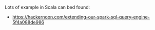 
Lots of example in Scala can bed found:
* https://hackernoon.com/extending-our-spark-sql-query-engine-5f4a088de986